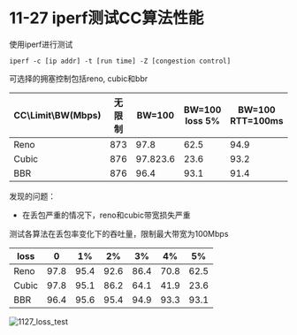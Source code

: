 # 11-27 iperf测试CC算法性能

使用iperf进行测试

`iperf -c [ip addr] -t [run time] -Z [congestion control]`

可选择的拥塞控制包括reno, cubic和bbr

| CC\Limit\BW(Mbps) | 无限制 | BW=100   | BW=100 loss 5% | BW=100 RTT=100ms |
| ----------------- | ------ | -------- | -------------- | ---------------- |
| Reno              | 873    | 97.8     | 62.5           | 94.9             |
| Cubic             | 876    | 97.823.6 | 23.6           | 93.2             |
| BBR               | 876    | 96.4     | 93.1           | 91.4             |

发现的问题：

- 在丢包严重的情况下，reno和cubic带宽损失严重

测试各算法在丢包率变化下的吞吐量，限制最大带宽为100Mbps

| loss  | 0    | 1%   | 2%   | 3%   | 4%   | 5%   |
| ----- | ---- | ---- | ---- | ---- | ---- | ---- |
| Reno  | 97.8 | 95.4 | 92.6 | 86.4 | 70.8 | 62.5 |
| Cubic | 97.8 | 95.1 | 86.2 | 64.1 | 41.9 | 23.6 |
| BBR   | 96.4 | 95.6 | 95.4 | 94.9 | 93.3 | 93.1 |

![1127_loss_test](C:\Users\Alex\Documents\多媒体实验室\Everyday_Record\Nov_2020\1127_loss_test.PNG)

